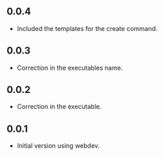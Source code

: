 ## 0.0.4
- Included the templates for the create command.

## 0.0.3
- Correction in the executables name.

## 0.0.2
- Correction in the executable.

## 0.0.1

- Initial version using webdev.
